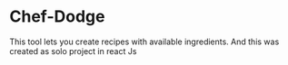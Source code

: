 # Chef-Dodge
This tool lets you create recipes with available ingredients.
And this was created as solo project in react Js

